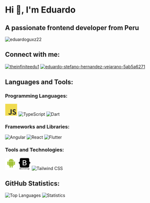 # Hi 👋, I'm Eduardo
## A passionate frontend developer from Peru

<p align="left"> <img src="https://komarev.com/ghpvc/?username=eduardoguxz22&label=Profile%20views&color=0e75b6&style=flat" alt="eduardoguxz22" /> </p>

## Connect with me:
<p align="left">
  <a href="https://twitter.com/theinfiniteedu1" target="blank"><img align="center" src="https://raw.githubusercontent.com/rahuldkjain/github-profile-readme-generator/master/src/images/icons/Social/twitter.svg" alt="theinfiniteedu1" height="30" width="40" /></a>
  <a href="https://linkedin.com/in/eduardo-stefano-hernandez-vejarano-5ab5a6271" target="blank"><img align="center" src="https://raw.githubusercontent.com/rahuldkjain/github-profile-readme-generator/master/src/images/icons/Social/linked-in-alt.svg" alt="eduardo-stefano-hernandez-vejarano-5ab5a6271" height="30" width="40" /></a>
</p>

## Languages and Tools:

### Programming Languages:
<img src="https://raw.githubusercontent.com/devicons/devicon/master/icons/javascript/javascript-original.svg" alt="JavaScript" width="40" height="40"/> 
<img src="https://www.vectorlogo.zone/logos/typescriptlang/typescriptlang-icon.svg" alt="TypeScript" width="40" height="40"/>
<img src="https://dart.dev/assets/shared/dart/icon/64.png" alt="Dart" width="40" height="40"/>

### Frameworks and Libraries:
<img src="https://angular.io/assets/images/logos/angular/angular.svg" alt="Angular" width="40" height="40"/>
<img src="https://reactjs.org/logo-og.png" alt="React" width="40" height="40"/>
<img src="https://flutter.dev/images/favicon.png" alt="Flutter" width="40" height="40"/>

### Tools and Technologies:
<img src="https://raw.githubusercontent.com/devicons/devicon/master/icons/android/android-original-wordmark.svg" alt="Android" width="40" height="40"/> 
<img src="https://raw.githubusercontent.com/devicons/devicon/master/icons/bootstrap/bootstrap-plain-wordmark.svg" alt="Bootstrap" width="40" height="40"/>
<img src="https://www.vectorlogo.zone/logos/tailwindcss/tailwindcss-icon.svg" alt="Tailwind CSS" width="40" height="40"/>
<!-- Agrega las demás herramientas -->

## GitHub Statistics:

![Top Languages](https://github-readme-stats.vercel.app/api/top-langs?username=eduardoguxz22&show_icons=true&locale=en&layout=compact)
![Statistics](https://github-readme-stats.vercel.app/api?username=eduardoguxz22&show_icons=true&locale=en)
